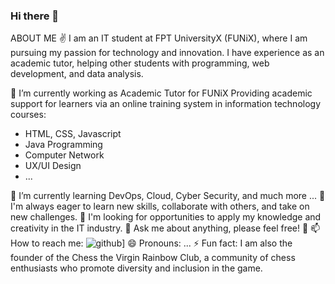 ### Hi there 👋

<!--
**nguyenhoangminh1106/nguyenhoangminh1106** is a ✨ _special_ ✨ repository because its `README.md` (this file) appears on your GitHub profile.

Here are some ideas to get you started:

- 🔭 I’m currently working on ...
- 🌱 I’m currently learning ...
- 👯 I’m looking to collaborate on ...
- 🤔 I’m looking for help with ...
- 💬 Ask me about ...
- 📫 How to reach me: ...
- 😄 Pronouns: ...
- ⚡ Fun fact: ...
-->

ABOUT ME ✌️
I am an IT student at FPT UniversityX (FUNiX), where I am pursuing my passion for technology and innovation. I have experience as an academic tutor, helping other students with programming, web development, and data analysis.  

🔭 I’m currently working as Academic Tutor for FUNiX
  Providing academic support for learners via an online training system in information technology courses:
- HTML, CSS, Javascript
- Java Programming
- Computer Network
- UX/UI Design
- ...
  
🌱 I’m currently learning DevOps, Cloud, Cyber Security, and much more ...
👯 I'm always eager to learn new skills, collaborate with others, and take on new challenges.
🤔 I'm looking for opportunities to apply my knowledge and creativity in the IT industry.
💬 Ask me about anything, please feel free! 💪
📫 How to reach me:
![github](https://img.shields.io/badge/GitHub-000000?style=for-the-badge&logo=GitHub&logoColor=white)]
😄 Pronouns: ...
⚡ Fun fact: I am also the founder of the Chess the Virgin Rainbow Club, a community of chess enthusiasts who promote diversity and inclusion in the game.
